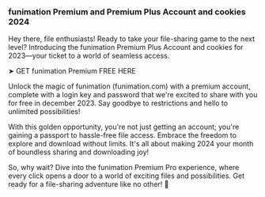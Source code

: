 ### funimation Premium and Premium Plus Account and cookies 2024

Hey there, file enthusiasts! Ready to take your file-sharing game to the next level? Introducing the funimation Premium Plus Account and cookies for 2023—your ticket to a world of seamless access.

➤ GET funimation Premium FREE HERE

Unlock the magic of funimation (funimation.com) with a premium account, complete with a login key and password that we're excited to share with you for free in december 2023. Say goodbye to restrictions and hello to unlimited possibilities!

With this golden opportunity, you're not just getting an account; you're gaining a passport to hassle-free file access. Embrace the freedom to explore and download without limits. It's all about making 2024 your month of boundless sharing and downloading joy!

So, why wait? Dive into the funimation Premium Pro experience, where every click opens a door to a world of exciting files and possibilities. Get ready for a file-sharing adventure like no other! 🌟
